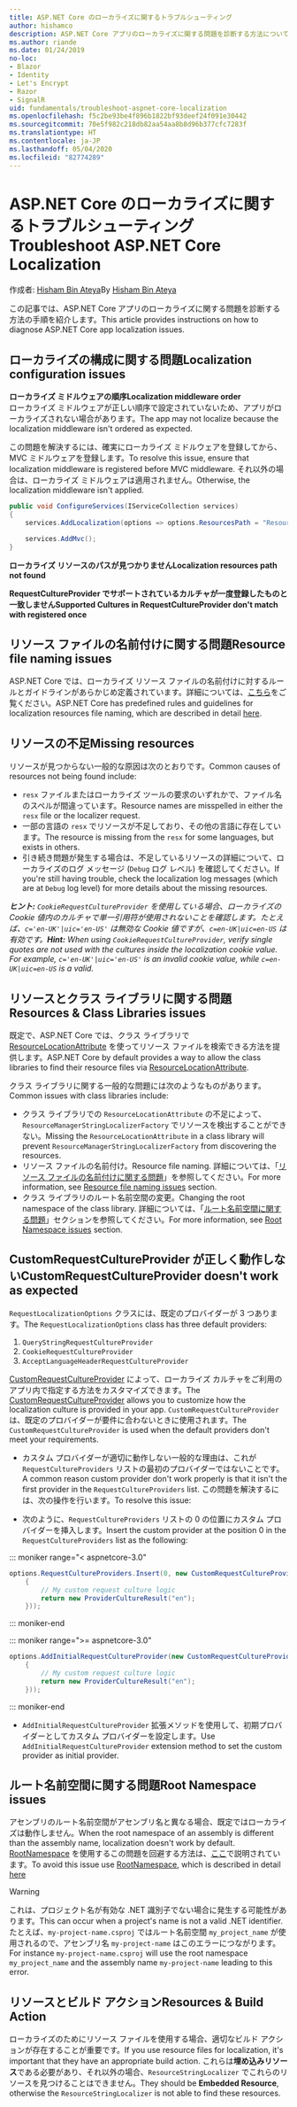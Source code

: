 ```yaml
---
title: ASP.NET Core のローカライズに関するトラブルシューティング
author: hishamco
description: ASP.NET Core アプリのローカライズに関する問題を診断する方法について説明します。
ms.author: riande
ms.date: 01/24/2019
no-loc:
- Blazor
- Identity
- Let's Encrypt
- Razor
- SignalR
uid: fundamentals/troubleshoot-aspnet-core-localization
ms.openlocfilehash: f5c2be93be4f896b1822bf93deef24f091e30442
ms.sourcegitcommit: 70e5f982c218db82aa54aa8b8d96b377cfc7283f
ms.translationtype: HT
ms.contentlocale: ja-JP
ms.lasthandoff: 05/04/2020
ms.locfileid: "82774289"
---
```

# <a name="troubleshoot-aspnet-core-localization"></a><span data-ttu-id="ca71c-103">ASP.NET Core のローカライズに関するトラブルシューティング</span><span class="sxs-lookup"><span data-stu-id="ca71c-103">Troubleshoot ASP.NET Core Localization</span></span>

<span data-ttu-id="ca71c-104">作成者: [Hisham Bin Ateya](https://github.com/hishamco)</span><span class="sxs-lookup"><span data-stu-id="ca71c-104">By [Hisham Bin Ateya](https://github.com/hishamco)</span></span>

<span data-ttu-id="ca71c-105">この記事では、ASP.NET Core アプリのローカライズに関する問題を診断する方法の手順を紹介します。</span><span class="sxs-lookup"><span data-stu-id="ca71c-105">This article provides instructions on how to diagnose ASP.NET Core app localization issues.</span></span>

## <a name="localization-configuration-issues"></a><span data-ttu-id="ca71c-106">ローカライズの構成に関する問題</span><span class="sxs-lookup"><span data-stu-id="ca71c-106">Localization configuration issues</span></span>

<span data-ttu-id="ca71c-107">**ローカライズ ミドルウェアの順序**</span><span class="sxs-lookup"><span data-stu-id="ca71c-107">**Localization middleware order**</span></span>  
<span data-ttu-id="ca71c-108">ローカライズ ミドルウェアが正しい順序で設定されていないため、アプリがローカライズされない場合があります。</span><span class="sxs-lookup"><span data-stu-id="ca71c-108">The app may not localize because the localization middleware isn't ordered as expected.</span></span>

<span data-ttu-id="ca71c-109">この問題を解決するには、確実にローカライズ ミドルウェアを登録してから、MVC ミドルウェアを登録します。</span><span class="sxs-lookup"><span data-stu-id="ca71c-109">To resolve this issue, ensure that localization middleware is registered before MVC middleware.</span></span> <span data-ttu-id="ca71c-110">それ以外の場合は、ローカライズ ミドルウェアは適用されません。</span><span class="sxs-lookup"><span data-stu-id="ca71c-110">Otherwise, the localization middleware isn't applied.</span></span>

```csharp
public void ConfigureServices(IServiceCollection services)
{
    services.AddLocalization(options => options.ResourcesPath = "Resources");

    services.AddMvc();
}
```

<span data-ttu-id="ca71c-111">**ローカライズ リソースのパスが見つかりません**</span><span class="sxs-lookup"><span data-stu-id="ca71c-111">**Localization resources path not found**</span></span>

<span data-ttu-id="ca71c-112">**RequestCultureProvider でサポートされているカルチャが一度登録したものと一致しません**</span><span class="sxs-lookup"><span data-stu-id="ca71c-112">**Supported Cultures in RequestCultureProvider don't match with registered once**</span></span>  

## <a name="resource-file-naming-issues"></a><span data-ttu-id="ca71c-113">リソース ファイルの名前付けに関する問題</span><span class="sxs-lookup"><span data-stu-id="ca71c-113">Resource file naming issues</span></span>

<span data-ttu-id="ca71c-114">ASP.NET Core では、ローカライズ リソース ファイルの名前付けに対するルールとガイドラインがあらかじめ定義されています。詳細については、[こちら](xref:fundamentals/localization?view=aspnetcore-2.2#resource-file-naming)をご覧ください。</span><span class="sxs-lookup"><span data-stu-id="ca71c-114">ASP.NET Core has predefined rules and guidelines for localization resources file naming, which are described in detail [here](xref:fundamentals/localization?view=aspnetcore-2.2#resource-file-naming).</span></span>

## <a name="missing-resources"></a><span data-ttu-id="ca71c-115">リソースの不足</span><span class="sxs-lookup"><span data-stu-id="ca71c-115">Missing resources</span></span>

<span data-ttu-id="ca71c-116">リソースが見つからない一般的な原因は次のとおりです。</span><span class="sxs-lookup"><span data-stu-id="ca71c-116">Common causes of resources not being found include:</span></span>

- <span data-ttu-id="ca71c-117">`resx` ファイルまたはローカライズ ツールの要求のいずれかで、ファイル名のスペルが間違っています。</span><span class="sxs-lookup"><span data-stu-id="ca71c-117">Resource names are misspelled in either the `resx` file or the localizer request.</span></span>
- <span data-ttu-id="ca71c-118">一部の言語の `resx` でリソースが不足しており、その他の言語に存在しています。</span><span class="sxs-lookup"><span data-stu-id="ca71c-118">The resource is missing from the `resx` for some languages, but exists in others.</span></span>
- <span data-ttu-id="ca71c-119">引き続き問題が発生する場合は、不足しているリソースの詳細について、ローカライズのログ メッセージ (`Debug` ログ レベル) を確認してください。</span><span class="sxs-lookup"><span data-stu-id="ca71c-119">If you're still having trouble, check the localization log messages (which are at `Debug` log level) for more details about the missing resources.</span></span>

<span data-ttu-id="ca71c-120">_**ヒント:** `CookieRequestCultureProvider` を使用している場合、ローカライズの Cookie 値内のカルチャで単一引用符が使用されないことを確認します。たとえば、`c='en-UK'|uic='en-US'` は無効な Cookie 値ですが、`c=en-UK|uic=en-US` は有効です。_</span><span class="sxs-lookup"><span data-stu-id="ca71c-120">_**Hint:** When using `CookieRequestCultureProvider`, verify single quotes are not used with the cultures inside the localization cookie value. For example, `c='en-UK'|uic='en-US'` is an invalid cookie value, while `c=en-UK|uic=en-US` is a valid._</span></span>

## <a name="resources--class-libraries-issues"></a><span data-ttu-id="ca71c-121">リソースとクラス ライブラリに関する問題</span><span class="sxs-lookup"><span data-stu-id="ca71c-121">Resources & Class Libraries issues</span></span>

<span data-ttu-id="ca71c-122">既定で、ASP.NET Core では、クラス ライブラリで [ResourceLocationAttribute](/dotnet/api/microsoft.extensions.localization.resourcelocationattribute?view=aspnetcore-2.1) を使ってリソース ファイルを検索できる方法を提供します。</span><span class="sxs-lookup"><span data-stu-id="ca71c-122">ASP.NET Core by default provides a way to allow the class libraries to find their resource files via [ResourceLocationAttribute](/dotnet/api/microsoft.extensions.localization.resourcelocationattribute?view=aspnetcore-2.1).</span></span>

<span data-ttu-id="ca71c-123">クラス ライブラリに関する一般的な問題には次のようなものがあります。</span><span class="sxs-lookup"><span data-stu-id="ca71c-123">Common issues with class libraries include:</span></span>
- <span data-ttu-id="ca71c-124">クラス ライブラリでの `ResourceLocationAttribute` の不足によって、`ResourceManagerStringLocalizerFactory` でリソースを検出することができない。</span><span class="sxs-lookup"><span data-stu-id="ca71c-124">Missing the `ResourceLocationAttribute` in a class library will prevent `ResourceManagerStringLocalizerFactory` from discovering the resources.</span></span>
- <span data-ttu-id="ca71c-125">リソース ファイルの名前付け。</span><span class="sxs-lookup"><span data-stu-id="ca71c-125">Resource file naming.</span></span> <span data-ttu-id="ca71c-126">詳細については、「[リソース ファイルの名前付けに関する問題](#resource-file-naming-issues)」を参照してください。</span><span class="sxs-lookup"><span data-stu-id="ca71c-126">For more information, see [Resource file naming issues](#resource-file-naming-issues) section.</span></span>
- <span data-ttu-id="ca71c-127">クラス ライブラリのルート名前空間の変更。</span><span class="sxs-lookup"><span data-stu-id="ca71c-127">Changing the root namespace of the class library.</span></span> <span data-ttu-id="ca71c-128">詳細については、「[ルート名前空間に関する問題](#root-namespace-issues)」セクションを参照してください。</span><span class="sxs-lookup"><span data-stu-id="ca71c-128">For more information, see [Root Namespace issues](#root-namespace-issues) section.</span></span>

## <a name="customrequestcultureprovider-doesnt-work-as-expected"></a><span data-ttu-id="ca71c-129">CustomRequestCultureProvider が正しく動作しない</span><span class="sxs-lookup"><span data-stu-id="ca71c-129">CustomRequestCultureProvider doesn't work as expected</span></span>

<span data-ttu-id="ca71c-130">`RequestLocalizationOptions` クラスには、既定のプロバイダーが 3 つあります。</span><span class="sxs-lookup"><span data-stu-id="ca71c-130">The `RequestLocalizationOptions` class has three default providers:</span></span>

1. `QueryStringRequestCultureProvider`
2. `CookieRequestCultureProvider`
3. `AcceptLanguageHeaderRequestCultureProvider`

<span data-ttu-id="ca71c-131">[CustomRequestCultureProvider](/dotnet/api/microsoft.aspnetcore.localization.customrequestcultureprovider?view=aspnetcore-2.1) によって、ローカライズ カルチャをご利用のアプリ内で指定する方法をカスタマイズできます。</span><span class="sxs-lookup"><span data-stu-id="ca71c-131">The [CustomRequestCultureProvider](/dotnet/api/microsoft.aspnetcore.localization.customrequestcultureprovider?view=aspnetcore-2.1) allows you to customize how the localization culture is provided in your app.</span></span> <span data-ttu-id="ca71c-132">`CustomRequestCultureProvider` は、既定のプロバイダーが要件に合わないときに使用されます。</span><span class="sxs-lookup"><span data-stu-id="ca71c-132">The `CustomRequestCultureProvider` is used when the default providers don't meet your requirements.</span></span>

- <span data-ttu-id="ca71c-133">カスタム プロバイダーが適切に動作しない一般的な理由は、これが `RequestCultureProviders` リストの最初のプロバイダーではないことです。</span><span class="sxs-lookup"><span data-stu-id="ca71c-133">A common reason custom provider don't work properly is that it isn't the first provider in the `RequestCultureProviders` list.</span></span> <span data-ttu-id="ca71c-134">この問題を解決するには、次の操作を行います。</span><span class="sxs-lookup"><span data-stu-id="ca71c-134">To resolve this issue:</span></span>

- <span data-ttu-id="ca71c-135">次のように、`RequestCultureProviders` リストの 0 の位置にカスタム プロバイダーを挿入します。</span><span class="sxs-lookup"><span data-stu-id="ca71c-135">Insert the custom provider at the position 0 in the `RequestCultureProviders` list as the following:</span></span>

::: moniker range="< aspnetcore-3.0"
```csharp
options.RequestCultureProviders.Insert(0, new CustomRequestCultureProvider(async context =>
    {
        // My custom request culture logic
        return new ProviderCultureResult("en");
    }));
```
::: moniker-end

::: moniker range=">= aspnetcore-3.0"
```csharp
options.AddInitialRequestCultureProvider(new CustomRequestCultureProvider(async context =>
    {
        // My custom request culture logic
        return new ProviderCultureResult("en");
    }));
```
::: moniker-end

- <span data-ttu-id="ca71c-136">`AddInitialRequestCultureProvider` 拡張メソッドを使用して、初期プロバイダーとしてカスタム プロバイダーを設定します。</span><span class="sxs-lookup"><span data-stu-id="ca71c-136">Use `AddInitialRequestCultureProvider` extension method to set the custom provider as initial provider.</span></span>

## <a name="root-namespace-issues"></a><span data-ttu-id="ca71c-137">ルート名前空間に関する問題</span><span class="sxs-lookup"><span data-stu-id="ca71c-137">Root Namespace issues</span></span>

<span data-ttu-id="ca71c-138">アセンブリのルート名前空間がアセンブリ名と異なる場合、既定ではローカライズは動作しません。</span><span class="sxs-lookup"><span data-stu-id="ca71c-138">When the root namespace of an assembly is different than the assembly name, localization doesn't work by default.</span></span> <span data-ttu-id="ca71c-139">[RootNamespace](/dotnet/api/microsoft.extensions.localization.rootnamespaceattribute?view=aspnetcore-2.1) を使用するこの問題を回避する方法は、[ここ](xref:fundamentals/localization?view=aspnetcore-2.2#resource-file-naming)で説明されています。</span><span class="sxs-lookup"><span data-stu-id="ca71c-139">To avoid this issue use [RootNamespace](/dotnet/api/microsoft.extensions.localization.rootnamespaceattribute?view=aspnetcore-2.1), which is described in detail [here](xref:fundamentals/localization?view=aspnetcore-2.2#resource-file-naming)</span></span>

> [!WARNING]
> <span data-ttu-id="ca71c-140">これは、プロジェクト名が有効な .NET 識別子でない場合に発生する可能性があります。</span><span class="sxs-lookup"><span data-stu-id="ca71c-140">This can occur when a project's name is not a valid .NET identifier.</span></span> <span data-ttu-id="ca71c-141">たとえば、`my-project-name.csproj` ではルート名前空間 `my_project_name` が使用されるので、アセンブリ名 `my-project-name` はこのエラーにつながります。</span><span class="sxs-lookup"><span data-stu-id="ca71c-141">For instance `my-project-name.csproj` will use the root namespace `my_project_name` and the assembly name `my-project-name` leading to this error.</span></span> 

## <a name="resources--build-action"></a><span data-ttu-id="ca71c-142">リソースとビルド アクション</span><span class="sxs-lookup"><span data-stu-id="ca71c-142">Resources & Build Action</span></span>

<span data-ttu-id="ca71c-143">ローカライズのためにリソース ファイルを使用する場合、適切なビルド アクションが存在することが重要です。</span><span class="sxs-lookup"><span data-stu-id="ca71c-143">If you use resource files for localization, it's important that they have an appropriate build action.</span></span> <span data-ttu-id="ca71c-144">これらは**埋め込みリソース**である必要があり、それ以外の場合、`ResourceStringLocalizer` でこれらのリソースを見つけることはできません。</span><span class="sxs-lookup"><span data-stu-id="ca71c-144">They should be **Embedded Resource**, otherwise the `ResourceStringLocalizer` is not able to find these resources.</span></span>

